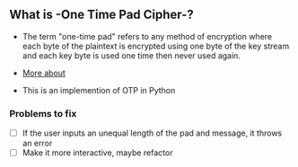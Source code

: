 ## What is -One Time Pad Cipher-?

* The term "one-time pad" refers to any method of encryption where each byte of the plaintext is encrypted using one byte of the key stream and each key byte is used one time then never used again.

* [More about](https://scialert.net/fulltext/?doi=itj.2005.87.95)

* This is an implemention of OTP in Python

### Problems to fix
- [ ] If the user inputs an unequal length of the pad and message, it throws an error
- [ ] Make it more interactive, maybe refactor
